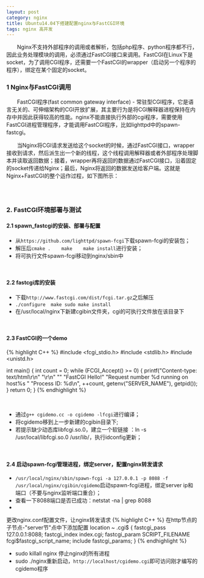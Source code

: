 ```yaml
---
layout: post
category: nginx
title: Ubuntu14.04下搭建配置nginx与FastCGI环境
tags: nginx 高并发
---
```


&emsp;&emsp;Nginx不支持外部程序的调用或者解析，包括php程序、python程序都不行，因此业务处理模块的调用，必须通过FastCGI接口来调用。FastCGI在Linux下是socket，为了调用CGI程序，还需要一个FastCGI的wrapper（启动另一个程序的程序），绑定在某个固定的socket。

<!--more-->

### 1 Nginx与FastCGI调用

&emsp;&emsp;FastCGI程序(fast common gateway interface) - 常驻型CGI程序，它是语言无关的、可伸缩架构的CGI开放扩展，其主要行为是将CGI解释器进程保持在内存中并因此获得较高的性能。nginx不能直接执行外部的cgi程序，需要使用FastCGI进程管理程序，才能调用FastCGI程序，比如lighttpd中的spawn-fastcgi。

&emsp;&emsp;当Nginx将CGI请求发送给这个socket的时候，通过FastCGI接口，wrapper接收到请求，然后派生出一个新的线程，这个线程调用解释器或者外部程序处理脚本并读取返回数据；接着，wrapper再将返回的数据通过FastCGI接口，沿着固定的socket传递给Nginx；最后，Nginx将返回的数据发送给客户端。这就是Nginx+FastCGI的整个运作过程，如下图所示：

<figure>
	<img src="http://mhs-blog.qiniudn.com/2015_04_28_2.png" alt="">
</figure> 

<br />

### 2. FastCGI环境部署与测试

#### 2.1 spawn_fastcgi的安装、部署与配置

* 从`https://github.com/lighttpd/spawn-fcgi`下载spawn-fcgi的安装包；
* 解压后`cmake .    make    make install`进行安装；
* 将可执行文件spawn-fcgi移动到nginx/sbin中

<br />

#### 2.2 fastcgi库的安装

* 下载`http://www.fastcgi.com/dist/fcgi.tar.gz`之后解压
* `./configure  make sudo make install`
* 在/usr/local/nginx下新建cgibin文件夹，cgi的可执行文件放在该目录下

<br />

#### 2.3 FastCGI的一个demo

{% highlight C++ %}
#include <fcgi_stdio.h>
#include <stdlib.h>
#include <unistd.h>                                                                                                                                                                     

int main() { 
    int count = 0;
    while (FCGI_Accept() >= 0) { 
        printf("Content-type: text/html\r\n"
                "\r\n"
                ""
                "FastCGI Hello!"
                "Request number %d running on host%s "
                "Process ID: %d\n", ++count, getenv("SERVER_NAME"), getpid());
    } 
    return 0;
}
{% endhighlight %}

<br />

* 通过`g++ cgidemo.cc -o cgidemo -lfcgi`进行编译；
* 将cgidemo移到上一步新建的cgibin目录下;
* 若提示缺少动态库libfcgi.so.0，建立一个软链接 ：ln -s /usr/local/libfcgi.so.0 /usr/lib/，执行idconfig更新；

<br />

#### 2.4 启动spawn-fcgi管理进程，绑定server，配置nginx转发请求

* `/usr/local/nginx/sbin/spawn-fcgi -a 127.0.0.1 -p 8088 -f /usr/local/nginx/cgibin/cgidemo`启动spawn-fcgi进程，绑定server ip和端口（不要与nginx监听端口重合）；
* 查看一下8088端口是否已成功：netstat -na | grep 8088
*
更改nginx.conf配置文件，让nginx转发请求 
{% highlight C++ %}
在http节点的子节点-"server节"点中下添加配置
    location ~ \.cgi$ {
        fastcgi_pass 127.0.0.1:8088;
        fastcgi_index index.cgi;
        fastcgi_param SCRIPT_FILENAME fcgi$fastcgi_script_name;
        include fastcgi_params;
    }
{% endhighlight %}

* sudo killall nginx 停止nginx的所有进程
* sudo ./nginx重新启动，`http://localhost/cgidemo.cgi`即可访问刚才编写的cgidemo程序



